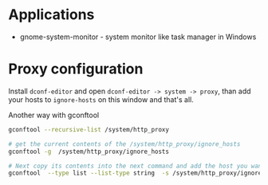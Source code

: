 # Applications

* gnome-system-monitor - system monitor like task manager in Windows

# Proxy configuration

Install `dconf-editor` and open `dconf-editor -> system -> proxy`, than add your hosts to `ignore-hosts` on this window and that's all.

Another way with gconftool

```bash
gconftool --recursive-list /system/http_proxy 

# get the current contents of the /system/http_proxy/ignore_hosts
gconftool -g  /system/http_proxy/ignore_hosts  

# Next copy its contents into the next command and add the host you want to add.
gconftool  --type list --list-type string  -s /system/http_proxy/ignore_hosts '[localhost,127.0.0.0/8,myhost]'
```
